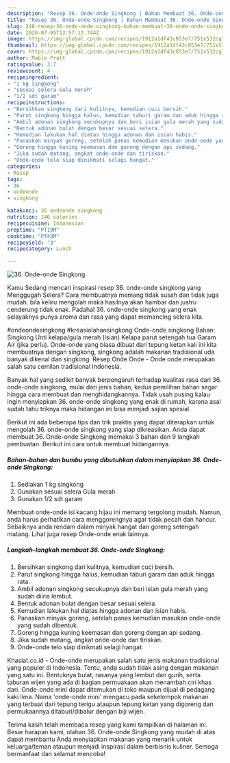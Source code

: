 ```yaml
---
description: "Resep 36. Onde-onde Singkong | Bahan Membuat 36. Onde-onde Singkong Yang Lezat"
title: "Resep 36. Onde-onde Singkong | Bahan Membuat 36. Onde-onde Singkong Yang Lezat"
slug: 248-resep-36-onde-onde-singkong-bahan-membuat-36-onde-onde-singkong-yang-lezat
date: 2020-07-05T12:57:13.744Z
image: https://img-global.cpcdn.com/recipes/1912a1df43c853e7/751x532cq70/36-onde-onde-singkong-foto-resep-utama.jpg
thumbnail: https://img-global.cpcdn.com/recipes/1912a1df43c853e7/751x532cq70/36-onde-onde-singkong-foto-resep-utama.jpg
cover: https://img-global.cpcdn.com/recipes/1912a1df43c853e7/751x532cq70/36-onde-onde-singkong-foto-resep-utama.jpg
author: Mable Pratt
ratingvalue: 3.7
reviewcount: 4
recipeingredient:
- "1 kg singkong"
- "sesuai selera Gula merah"
- "1/2 sdt garam"
recipeinstructions:
- "Bersihkan singkong dari kulitnya, kemudian cuci bersih."
- "Parut singkong hingga halus, kemudian taburi garam dan aduk hingga rata."
- "Ambil adonan singkong secukupnya dan beri isian gula merah yang sudah diiris lembut."
- "Bentuk adonan bulat dengan besar sesuai selera."
- "Kemudian lakukan hal diatas hingga adonan dan isian habis."
- "Panaskan minyak goreng, setelah panas kemudian masukan onde-onde yang sudah dibentuk."
- "Goreng hingga kuning keemasan dan goreng dengan api sedang."
- "Jika sudah matang, angkat onde-onde dan tiriskan."
- "Onde-onde telo siap dinikmati selagi hangat."
categories:
- Resep
tags:
- 36
- ondeonde
- singkong

katakunci: 36 ondeonde singkong 
nutrition: 146 calories
recipecuisine: Indonesian
preptime: "PT19M"
cooktime: "PT43M"
recipeyield: "3"
recipecategory: Lunch

---
```



![36. Onde-onde Singkong](https://img-global.cpcdn.com/recipes/1912a1df43c853e7/751x532cq70/36-onde-onde-singkong-foto-resep-utama.jpg)

Kamu Sedang mencari inspirasi resep 36. onde-onde singkong yang Menggugah Selera? Cara membuatnya memang tidak susah dan tidak juga mudah. bila keliru mengolah maka hasilnya akan hambar dan justru cenderung tidak enak. Padahal 36. onde-onde singkong yang enak selayaknya punya aroma dan rasa yang dapat memancing selera kita.

#ondeondesingkong #kreasiolahansingkong Onde-onde singkong Bahan: Singkong Unti kelapa/gula merah (isian) Kelapa parut setengah tua Garam Air (jika perlu). Onde-onde yang biasa dibuat dari tepung ketan kali ini kita membuatnya dengan singkong, singkong adalah makanan tradisional uda banyak dikenal dan singkong. Resep Onde Onde - Onde onde merupakan salah satu cemilan tradisional Indonesia.

Banyak hal yang sedikit banyak berpengaruh terhadap kualitas rasa dari 36. onde-onde singkong, mulai dari jenis bahan, kedua pemilihan bahan segar hingga cara membuat dan menghidangkannya. Tidak usah pusing kalau ingin menyiapkan 36. onde-onde singkong yang enak di rumah, karena asal sudah tahu triknya maka hidangan ini bisa menjadi sajian spesial.


Berikut ini ada beberapa tips dan trik praktis yang dapat diterapkan untuk mengolah 36. onde-onde singkong yang siap dikreasikan. Anda dapat membuat 36. Onde-onde Singkong memakai 3 bahan dan 9 langkah pembuatan. Berikut ini cara untuk membuat hidangannya.

<!--inarticleads1-->

##### Bahan-bahan dan bumbu yang dibutuhkan dalam menyiapkan 36. Onde-onde Singkong:

1. Sediakan 1 kg singkong
1. Gunakan sesuai selera Gula merah
1. Gunakan 1/2 sdt garam


Membuat onde-onde isi kacang hijau ini memang tergolong mudah. Namun, anda harus perhatikan cara menggorengnya agar tidak pecah dan hancur. Sebaiknya anda rendam dalam minyak hangat dan goreng setengah matang. Lihat juga resep Onde-onde enak lainnya. 

<!--inarticleads2-->

##### Langkah-langkah membuat 36. Onde-onde Singkong:

1. Bersihkan singkong dari kulitnya, kemudian cuci bersih.
1. Parut singkong hingga halus, kemudian taburi garam dan aduk hingga rata.
1. Ambil adonan singkong secukupnya dan beri isian gula merah yang sudah diiris lembut.
1. Bentuk adonan bulat dengan besar sesuai selera.
1. Kemudian lakukan hal diatas hingga adonan dan isian habis.
1. Panaskan minyak goreng, setelah panas kemudian masukan onde-onde yang sudah dibentuk.
1. Goreng hingga kuning keemasan dan goreng dengan api sedang.
1. Jika sudah matang, angkat onde-onde dan tiriskan.
1. Onde-onde telo siap dinikmati selagi hangat.


Khasiat.co.id - Onde-onde merupakan salah satu jenis makanan tradisional yang populer di Indonesia. Tentu, anda sudah tidak asing dengan makanan yang satu ini. Bentuknya bulat, rasanya yang lembut dan gurih, serta taburan wijen yang ada di bagian permuakaan akan menambah ciri khas dari. Onde-onde mini dapat ditemukan di toko maupun dijual di pedagang kaki lima. Nama &#39;onde-onde mini&#39; mengacu pada sekelompok makanan yang terbuat dari tepung terigu ataupun tepung ketan yang digoreng dan permukaannya ditaburi/dibalur dengan biji wijen. 

Terima kasih telah membaca resep yang kami tampilkan di halaman ini. Besar harapan kami, olahan 36. Onde-onde Singkong yang mudah di atas dapat membantu Anda menyiapkan makanan yang menarik untuk keluarga/teman ataupun menjadi inspirasi dalam berbisnis kuliner. Semoga bermanfaat dan selamat mencoba!
